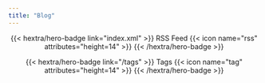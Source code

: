 ```yaml
---
title: "Blog"
---
```


<div style="text-align: center; margin-top: 1em;">
{{< hextra/hero-badge link="index.xml" >}}
  <span>RSS Feed</span>
  {{< icon name="rss" attributes="height=14" >}}
{{< /hextra/hero-badge >}}

{{< hextra/hero-badge link="/tags" >}}
  <span>Tags</span>
  {{< icon name="tag" attributes="height=14" >}}
{{< /hextra/hero-badge >}}
</div>

